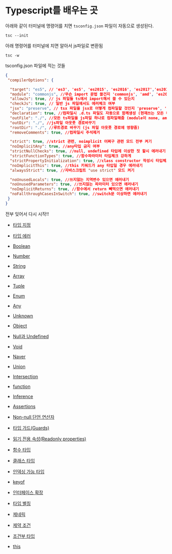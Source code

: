 # Typescript를 배우는 곳

아래와 같이 터미널에 명령어를 치면 `tsconfig.json` 파일이 자동으로 생성된다.

```
tsc --init
```

아래 명령어를 터미널에 치면 알아서 js파일로 변환됨

```
tsc -w
```


tsconfig.json 파일에 적는 것들
```json
{
 "compilerOptions": {

  "target": "es5", // 'es3', 'es5', 'es2015', 'es2016', 'es2017','es2018', 'esnext' 가능
  "module": "commonjs", //무슨 import 문법 쓸건지 'commonjs', 'amd', 'es2015', 'esnext'
  "allowJs": true, // js 파일들 ts에서 import해서 쓸 수 있는지 
  "checkJs": true, // 일반 js 파일에서도 에러체크 여부 
  "jsx": "preserve", // tsx 파일을 jsx로 어떻게 컴파일할 것인지 'preserve', 'react-native', 'react'
  "declaration": true, //컴파일시 .d.ts 파일도 자동으로 함께생성 (현재쓰는 모든 타입이 정의된 파일)
  "outFile": "./", //모든 ts파일을 js파일 하나로 컴파일해줌 (module이 none, amd, system일 때만 가능)
  "outDir": "./", //js파일 아웃풋 경로바꾸기
  "rootDir": "./", //루트경로 바꾸기 (js 파일 아웃풋 경로에 영향줌)
  "removeComments": true, //컴파일시 주석제거 

  "strict": true, //strict 관련, noimplicit 어쩌구 관련 모드 전부 켜기
  "noImplicitAny": true, //any타입 금지 여부
  "strictNullChecks": true, //null, undefined 타입에 이상한 짓 할시 에러내기 
  "strictFunctionTypes": true, //함수파라미터 타입체크 강하게 
  "strictPropertyInitialization": true, //class constructor 작성시 타입체크 강하게
  "noImplicitThis": true, //this 키워드가 any 타입일 경우 에러내기
  "alwaysStrict": true, //자바스크립트 "use strict" 모드 켜기

  "noUnusedLocals": true, //쓰지않는 지역변수 있으면 에러내기
  "noUnusedParameters": true, //쓰지않는 파라미터 있으면 에러내기
  "noImplicitReturns": true, //함수에서 return 빼먹으면 에러내기 
  "noFallthroughCasesInSwitch": true, //switch문 이상하면 에러내기 
 }
}
```

전부 잊어서 다시 시작!!

- [타입 지정](anything.md#타입-지정)
- [타입 에러](anything.md#타입-에러)
- [Boolean](anything.md#Boolean)
- [Number](anything.md#Number)
- [String](anything.md#String)
- [Array](anything.md#Array)
- [Tuple](anything.md#Tuple)
- [Enum](anything.md#Enum)
- [Any](anything.md#Any)
- [Unknown](anything.md#Unknown)
- [Object](anything.md#Object)
- [Null과 Undefined](anything.md#Null과-Undefined)
- [Void](anything.md#Void)
- [Naver](anything.md#Naver)
- [Union](anything.md#Union)
- [Intersection](anything.md#Intersection)
- [function](anything.md#function)
- [Inference](anything.md#Inference)
- [Assertions](anything.md#Assertions)
- [Non-null 단언 연산자](anything.md#Non-null-단언-연산자)
- [타입 가드(Guards)](anything.md#타입-가드(Guards))
- [읽기 전용 속성(Readonly properties)](anything.md#읽기-전용-속성(Readonly-properties))
- [함수 타입](anything.md#함수-타입)
- [클래스 타입](anything.md#클래스-타입)
- [인덱싱 가능 타입](anything.md#인덱싱-가능-타입(Indexable-types))
- [keyof](anything.md#keyof)
- [인터페이스 확장](anything.md#인터페이스-확장)
- [타입 별칭](anything.md#타입-별칭(Type-Aliases))
- [제네릭](anything.md#제네릭(Generic))
- [제약 조건](anything.md#제약-조건)
- [조건부 타입](anything.md#조건부-타입(Conditional-Types))

- [this](anything.md#this)